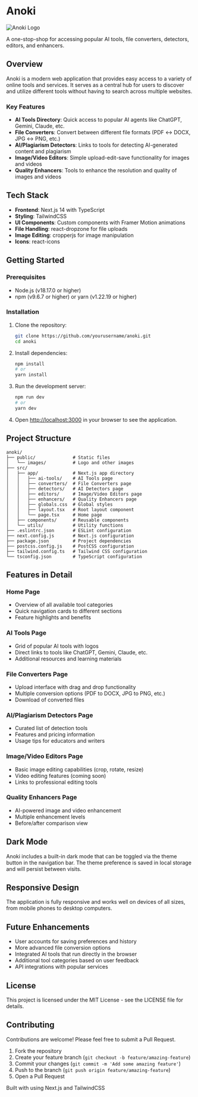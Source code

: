# Anoki

![Anoki Logo](./public/images/anoki-logo-light.jpg)

A one-stop-shop for accessing popular AI tools, file converters, detectors, editors, and enhancers.

##  Overview

Anoki is a modern web application that provides easy access to a variety of online tools and services. It serves as a central hub for users to discover and utilize different tools without having to search across multiple websites.

###  Key Features

- **AI Tools Directory**: Quick access to popular AI agents like ChatGPT, Gemini, Claude, etc.
- **File Converters**: Convert between different file formats (PDF ↔ DOCX, JPG ↔ PNG, etc.)
- **AI/Plagiarism Detectors**: Links to tools for detecting AI-generated content and plagiarism
- **Image/Video Editors**: Simple upload-edit-save functionality for images and videos
- **Quality Enhancers**: Tools to enhance the resolution and quality of images and videos

##  Tech Stack

- **Frontend**: Next.js 14 with TypeScript
- **Styling**: TailwindCSS
- **UI Components**: Custom components with Framer Motion animations
- **File Handling**: react-dropzone for file uploads
- **Image Editing**: cropperjs for image manipulation
- **Icons**: react-icons

##  Getting Started

### Prerequisites

- Node.js (v18.17.0 or higher)
- npm (v9.6.7 or higher) or yarn (v1.22.19 or higher)

### Installation

1. Clone the repository:
   ```bash
   git clone https://github.com/yourusername/anoki.git
   cd anoki
   ```

2. Install dependencies:
   ```bash
   npm install
   # or
   yarn install
   ```

3. Run the development server:
   ```bash
   npm run dev
   # or
   yarn dev
   ```

4. Open [http://localhost:3000](http://localhost:3000) in your browser to see the application.

##  Project Structure

```
anoki/
├── public/              # Static files
│   └── images/          # Logo and other images
├── src/
│   ├── app/             # Next.js app directory
│   │   ├── ai-tools/    # AI Tools page
│   │   ├── converters/  # File Converters page
│   │   ├── detectors/   # AI Detectors page
│   │   ├── editors/     # Image/Video Editors page
│   │   ├── enhancers/   # Quality Enhancers page
│   │   ├── globals.css  # Global styles
│   │   ├── layout.tsx   # Root layout component
│   │   └── page.tsx     # Home page
│   ├── components/      # Reusable components
│   └── utils/           # Utility functions
├── .eslintrc.json       # ESLint configuration
├── next.config.js       # Next.js configuration
├── package.json         # Project dependencies
├── postcss.config.js    # PostCSS configuration
├── tailwind.config.ts   # Tailwind CSS configuration
└── tsconfig.json        # TypeScript configuration
```

##  Features in Detail

### Home Page
- Overview of all available tool categories
- Quick navigation cards to different sections
- Feature highlights and benefits

### AI Tools Page
- Grid of popular AI tools with logos
- Direct links to tools like ChatGPT, Gemini, Claude, etc.
- Additional resources and learning materials

### File Converters Page
- Upload interface with drag and drop functionality
- Multiple conversion options (PDF to DOCX, JPG to PNG, etc.)
- Download of converted files

### AI/Plagiarism Detectors Page
- Curated list of detection tools
- Features and pricing information
- Usage tips for educators and writers

### Image/Video Editors Page
- Basic image editing capabilities (crop, rotate, resize)
- Video editing features (coming soon)
- Links to professional editing tools

### Quality Enhancers Page
- AI-powered image and video enhancement
- Multiple enhancement levels
- Before/after comparison view

##  Dark Mode

Anoki includes a built-in dark mode that can be toggled via the theme button in the navigation bar. The theme preference is saved in local storage and will persist between visits.

##  Responsive Design

The application is fully responsive and works well on devices of all sizes, from mobile phones to desktop computers.

##  Future Enhancements

- User accounts for saving preferences and history
- More advanced file conversion options
- Integrated AI tools that run directly in the browser
- Additional tool categories based on user feedback
- API integrations with popular services

##  License

This project is licensed under the MIT License - see the LICENSE file for details.

##  Contributing

Contributions are welcome! Please feel free to submit a Pull Request.

1. Fork the repository
2. Create your feature branch (`git checkout -b feature/amazing-feature`)
3. Commit your changes (`git commit -m 'Add some amazing feature'`)
4. Push to the branch (`git push origin feature/amazing-feature`)
5. Open a Pull Request


Built with using Next.js and TailwindCSS
